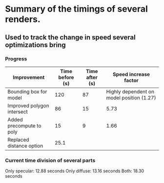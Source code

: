 # Summary of the timings of several renders.

## Used to track the change in speed several optimizations bring

### Progress
| **Improvement**            | **Time before (s)** | **Time after (s)** | **Speed increase factor**                 |
|----------------------------|---------------------|--------------------|-------------------------------------------|
| Bounding box for model     | 120                 | 87                 | Highly dependent on model position (1.27) |
| Improved polygon intersect | 86                  | 15                 | 5.73                                      |
| Added precompute to poly   | 15                  | 9                  | 1.66                                      |
| Replaced distance option   | 25.1                | 


### Current time division of several parts
Only specular:  12.88 seconds
Only diffuse:   13.16 seconds
Both:           18.30 seconds

